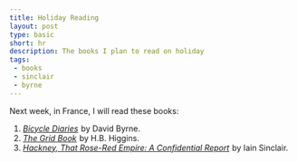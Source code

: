 ```yaml
---
title: Holiday Reading
layout: post
type: basic
short: hr
description: The books I plan to read on holiday
tags:
 - books
 - sinclair
 - byrne
---
```

Next week, in France, I will read these books:

1. _<a href="http://www.amazon.co.uk/gp/product/0571241026?ie=UTF8&tag=submirespo-21&linkCode=as2&camp=1634&creative=19450&creativeASIN=0571241026">Bicycle Diaries</a><img src="http://www.assoc-amazon.co.uk/e/ir?t=submirespo-21&l=as2&o=2&a=0571241026" width="1" height="1" border="0" alt="" style="border:none !important; margin:0px !important; padding:0px !important;" />_ by David Byrne.
2. _<a href="http://www.amazon.co.uk/gp/product/0262512408?ie=UTF8&tag=submirespo-21&linkCode=as2&camp=1634&creative=19450&creativeASIN=0262512408">The Grid Book</a><img src="http://www.assoc-amazon.co.uk/e/ir?t=submirespo-21&l=as2&o=2&a=0262512408" width="1" height="1" border="0" alt="" style="border:none !important; margin:0px !important; padding:0px !important;" />_ by H.B. Higgins.
3. _<a href="http://www.amazon.co.uk/gp/product/0241142164?ie=UTF8&tag=submirespo-21&linkCode=as2&camp=1634&creative=19450&creativeASIN=0241142164">Hackney, That Rose-Red Empire: A Confidential Report</a><img src="http://www.assoc-amazon.co.uk/e/ir?t=submirespo-21&l=as2&o=2&a=0241142164" width="1" height="1" border="0" alt="" style="border:none !important; margin:0px !important; padding:0px !important;" />_ by Iain Sinclair.